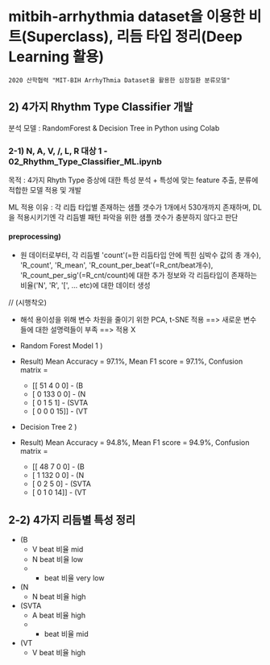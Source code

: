 # mitbih-arrhythmia dataset을 이용한 비트(Superclass), 리듬 타입 정리(Deep Learning 활용)


	2020 산학협력 "MIT-BIH ArrhyThmia Dataset을 활용한 심장질환 분류모델"

## 2) 4가지 Rhythm Type Classifier 개발

분석 모델 : RandomForest & Decision Tree in Python using Colab

### 2-1) N, A, V, /, L, R 대상 1 - 02_Rhythm_Type_Classifier_ML.ipynb

목적 :  4가지 Rhyth Type 증상에 대한 특성 분석 + 특성에 맞는 feature 추출, 분류에 적합한 모델 적용 및 개발

ML 적용 이유 : 각 리듭 타입별 존재하는 샘플 갯수가 1개에서 530개까지 존재하며, DL을 적용시키기엔 각 리듬별 패턴 파악을 위한 샘플 갯수가 충분하지 않다고 판단

#### preprocessing)

* 원 데이터로부터, 각 리듬별 'count'(=한 리듬타입 안에 찍힌 심박수 값의 총 개수), 'R_count', 'R_mean', 'R_count_per_beat'(=R_cnt/beat개수), 'R_count_per_sig'(=R_cnt/count)에 대한 추가 정보와 각 리듬타입이 존재하는 비율('N', 'R', '[', ... etc)에 대한 데이터 생성

// (시행착오)

* 해석 용이성을 위해 변수 차원을 줄이기 위한 PCA, t-SNE 적용 ==> 새로운 변수들에 대한 설명력들이 부족 ==> 적용 X


* Random Forest Model 1 )


* Result) Mean Accuracy = 97.1%, Mean F1 score = 97.1%, 
	Confusion matrix = 
	- [[ 51   4   0   0]  - (B
	-  [  0 133   0   0]  - (N
	-  [  0   1   5   1]  - (SVTA
	-  [  0   0   0  15]] - (VT



* Decision Tree 2 )


* Result) Mean Accuracy = 94.8%, Mean F1 score = 94.9%, 
	Confusion matrix = 
	- [[ 48   7   0   0]  - (B
	-  [  1 132   0   0]  - (N
	-  [  0   2   5   0]  - (SVTA
	-  [  0   1   0  14]] - (VT
 
 
 
 
## 2-2) 4가지 리듬별 특성 정리

* (B
	- V beat 비율 mid
	- N beat 비율 low
	- + beat 비율 very low
* (N
	- N beat 비율 high
* (SVTA
	- A beat 비율 high
	- + beat 비율 mid
* (VT
	- V beat 비율 high


